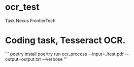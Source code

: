 # ocr_test
Task Nexus FrontierTech


# Coding task, Tesseract OCR.
'''
poetry install
poertry run ocr_process --input=./test.pdf --output=output.txt --verbose
'''
